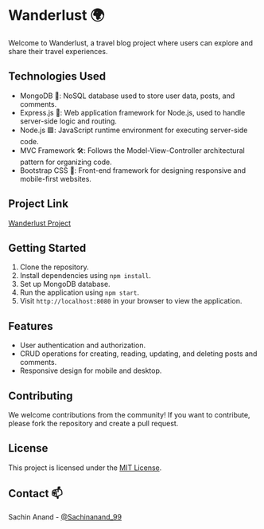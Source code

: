 # Wanderlust 🌍

Welcome to Wanderlust, a travel blog project where users can explore and share their travel experiences. 

## Technologies Used
- MongoDB 📁: NoSQL database used to store user data, posts, and comments.
- Express.js 🚀: Web application framework for Node.js, used to handle server-side logic and routing.
- Node.js 🟩: JavaScript runtime environment for executing server-side code.
- MVC Framework 🛠️: Follows the Model-View-Controller architectural pattern for organizing code.
- Bootstrap CSS 🎨: Front-end framework for designing responsive and mobile-first websites.

## Project Link
[Wanderlust Project](https://wanderlust-g4t3.onrender.com/)

## Getting Started
1. Clone the repository.
2. Install dependencies using `npm install`.
3. Set up MongoDB database.
4. Run the application using `npm start`.
5. Visit `http://localhost:8080` in your browser to view the application.

## Features
- User authentication and authorization.
- CRUD operations for creating, reading, updating, and deleting posts and comments.
- Responsive design for mobile and desktop.

## Contributing
We welcome contributions from the community! If you want to contribute, please fork the repository and create a pull request.

## License
This project is licensed under the [MIT License](LICENSE).

## Contact 📫
Sachin Anand - [@Sachinanand_99](https://twitter.com/Sachinanand_99)
